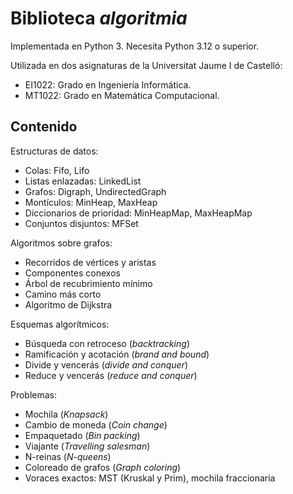 # Biblioteca *algoritmia*

Implementada en Python 3. Necesita Python 3.12 o superior.

Utilizada en dos asignaturas de la Universitat Jaume I de Castelló:
* EI1022: Grado en Ingeniería Informática.
* MT1022: Grado en Matemática Computacional.

##  Contenido

Estructuras de datos:
  * Colas: Fifo, Lifo
  * Listas enlazadas: LinkedList
  * Grafos: Digraph, UndirectedGraph
  * Montículos: MinHeap, MaxHeap
  * Diccionarios de prioridad: MinHeapMap, MaxHeapMap
  * Conjuntos disjuntos: MFSet

Algoritmos sobre grafos:
  * Recorridos de vértices y aristas
  * Componentes conexos
  * Árbol de recubrimiento mínimo
  * Camino más corto
  * Algoritmo de Dijkstra

Esquemas algorítmicos:
  * Búsqueda con retroceso (*backtracking*)
  * Ramificación y acotación (*brand and bound*)
  * Divide y vencerás (*divide and conquer*)
  * Reduce y vencerás (*reduce and conquer*)

Problemas:
  * Mochila (*Knapsack*)
  * Cambio de moneda (*Coin change*)
  * Empaquetado (*Bin packing*)
  * Viajante (*Travelling salesman*)
  * N-reinas (*N-queens*)
  * Coloreado de grafos (*Graph coloring*)
  * Voraces exactos: MST (Kruskal y Prim), mochila fraccionaria
